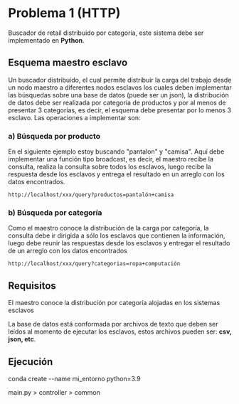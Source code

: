 # Problema 1 (HTTP)

Buscador de retail distribuido por categoría, este sistema debe ser implementado en **Python**.

## Esquema maestro esclavo

Un buscador distribuido, el cual permite distribuir la carga del trabajo desde un nodo maestro a diferentes nodos esclavos los cuales deben implementar las búsquedas sobre una base de datos (puede ser un json), la distribución de datos debe ser realizada por categoría de productos y por al menos de presentar 3 categorías, es decir, el esquema debe presentar por lo menos 3 esclavo. Las operaciones a implementar son:

### a) Búsqueda por producto

En el siguiente ejemplo estoy buscando "pantalon" y "camisa". Aquí debe implementar una función tipo broadcast, es decir, el maestro recibe la consulta, realiza la consulta sobre todos los esclavos, luego recibe la respuesta desde los esclavos y entrega el resultado en un arreglo con los datos encontrados.

```
http://localhost/xxx/query?productos=pantalón+camisa
```

### b) Búsqueda por categoría

Como el maestro conoce la distribución de la carga por categoría, la consulta debe ir dirigida a sólo los esclavos que contienen la información, luego debe reunir las respuestas desde los esclavos y entregar el resultado de un arreglo con los datos encontrados

```
http://localhost/xxx/query?categorias=ropa+computación
```

## Requisitos

El maestro conoce la distribución por categoría alojadas en los sistemas esclavos

La base de datos está conformada por archivos de texto que deben ser leídos al momento de ejecutar los esclavos, estos archivos pueden ser: **csv, json, etc**.

## Ejecución

conda create --name mi_entorno python=3.9

main.py > controller > common
